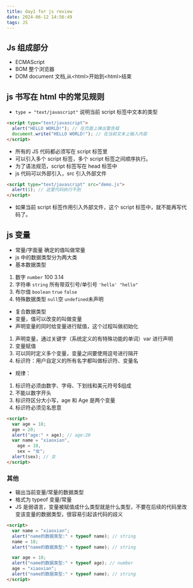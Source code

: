 ```yaml
---
title: day1 for js review
date: 2024-06-12 14:56:49
tags: JS
---
```


## Js 组成部分

- ECMAScript
- BOM 整个浏览器
- DOM document 文档,从&lt;html>开始到&lt;html>结束

## js 书写在 html 中的常见规则

- `type = "text/javascript"` 说明当前 script 标签中文本的类型

```html
<script type="text/javascript">
  alert("HELLO WORLD!"); // 在页面上弹出警告框
  document.write("HELLO WORLD!"); // 在当前文本上输入内容
</script>
```

- 所有的 JS 代码都必须写在 script 标签里
- 可以引入多个 script 标签，多个 script 标签之间顺序执行。
- 为了语法规范，script 标签写在 head 标签中
- js 代码可以外部引入，src 引入外部文件

```html
<script type="text/javascript" src="demo.js">
  alert(1); // 这里代码执行不到
</script>
```

- 如果当前 script 标签作用引入外部文件，这个 script 标签中，就不能再写代码了。

## js 变量

- 常量/字面量 确定的值叫做常量
- js 中的数据类型分为两大类
- 基本数据类型

1. 数字 `number` 100 3.14
2. 字符串 `string` 所有带双引号/单引号 `'hello' "hello"`
3. 布尔值 `boolean` `true` `false`
4. 特殊数据类型 `null`空 `undefined`未声明

- 复合数据类型
- 变量，值可以改变的叫做变量
- 声明变量的同时给变量进行赋值，这个过程叫做初始化

1. 声明变量，通过关键字（系统定义的有特殊功能的单词）var 进行声明
2. 变量赋值
3. 可以同时定义多个变量，变量之间要使用逗号进行隔开
4. 标识符：用户自定义的所有名字都叫做标识符、变量名

- 规律：

1. 标识符必须由数字、字母、下划线和美元符号$组成
2. 不能以数字开头
3. 标识符区分大小写，age 和 Age 是两个变量
4. 标识符必须见名思意

```html
<script>
  var age = 18;
  age = 20;
  alert("age:" + age); // age:20
  var name = "xiaoxian",
    age = 18,
    sex = "女";
  alert(sex); // 女
</script>
```

### 其他

- 输出当前变量/常量的数据类型
- 格式为 typeof 变量/常量
- JS 是弱语言，变量被赋值成什么类型就是什么类型，不要在后续的代码里改变该变量的数据类型，很容易引起该代码的歧义

```html
<script>
  var name = "xiaoxian";
  alert("name的数据类型:" + typeof name); // string
  name = 18;
  alert("name的数据类型:" + typeof name); // string

  var age = 18;
  alert("name的数据类型:" + typeof age); // number
  age = "xiaoxian";
  alert("name的数据类型:" + typeof name); // string
</script>
```

